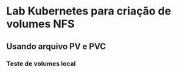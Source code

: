 # Lab Kubernetes para criação de volumes NFS
## Usando arquivo PV e PVC
### Teste de volumes local

